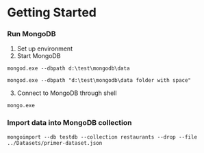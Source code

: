 # Getting Started

### Run MongoDB
1. Set up environment
2. Start MongoDB
```
mongod.exe --dbpath d:\test\mongodb\data
```
```
mongod.exe --dbpath "d:\test\mongodb\data folder with space"
```
3. Connect to MongoDB through shell
```
mongo.exe
```

### Import data into MongoDB collection
```
mongoimport --db testdb --collection restaurants --drop --file ../Datasets/primer-dataset.json
```